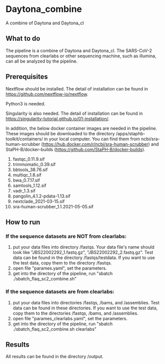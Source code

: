 # Daytona_combine
A combine of Daytona and Daytona_cl

## What to do
The pipeline is a combine of Daytona and Daytona_cl. The SARS-CoV-2 sequences from clearlabs or other sequencing machine, such as illumina, can all be analyzed by the pipeline.

## Prerequisites
Nextflow should be installed. The detail of installation can be found in https://github.com/nextflow-io/nextflow.

Python3 is needed.

Singularity is also needed. The detail of installation can be found in https://singularity-tutorial.github.io/01-installation/.

In addition, the below docker container images are needed in the pipeline. These images should be downloaded to the directory /apps/staphb-toolkit/containers/ in your local computer. You can find them from ncbi/sra-human-scrubber (https://hub.docker.com/r/ncbi/sra-human-scrubber) and StaPH-B/docker-builds (https://github.com/StaPH-B/docker-builds).

1. fastqc_0.11.9.sif
2. trimmomatic_0.39.sif
3. bbtools_38.76.sif
4. multiqc_1.8.sif
5. bwa_0.7.17.sif
6. samtools_1.12.sif
7. vadr_1.3.sif
8. pangolin_4.1.2-pdata-1.13.sif
9. nextclade_2021-03-15.sif
10. sra-human-scrubber_1.1.2021-05-05.sif

## How to run
### If the sequence datasets are NOT from clearlabs: 
1. put your data files into directory /fastqs. Your data file's name should look like "JBS22002292_1.fastq.gz", "JBS22002292_2.fastq.gz". Test data can be found in the directory /fastqs/testdata. If you want to use the test data, copy them to the directory /fastqs.
2. open file "parames.yaml", set the parameters. 
3. get into the directory of the pipeline, run "sbatch ./sbatch_flaq_sc2_combine.sh"

### If the sequence datasets are from clearlabs: 
1. put your data files into directories /fastqs, /bams, and /assemblies. Test data can be found in these directories. If you want to use the test data, copy them to the directories /fastqs, /bams, and /assemblies. 
2. open file "parames_clearlabs.yaml", set the parameters. 
3. get into the directory of the pipeline, run "sbatch ./sbatch_flaq_sc2_combine.sh clearlabs"

## Results
All results can be found in the directory /output.

